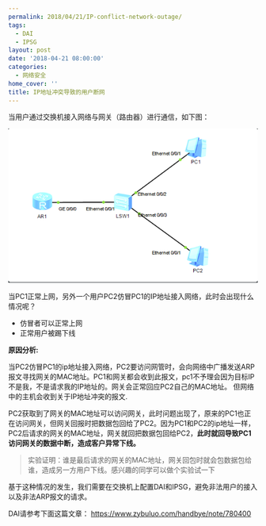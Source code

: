 ```yaml
---
permalink: 2018/04/21/IP-conflict-network-outage/
tags:
  - DAI
  - IPSG
layout: post
date: '2018-04-21 08:00:00'
categories:
  - 网络安全
home_cover: ''
title: IP地址冲突导致的用户断网
---
```


当用户通过交换机接入网络与网关（路由器）进行通信，如下图：


![f359394be4a5cb1b5067d9292139f161.png](../post_images/eda531c07490bdca76b86b24eef36972.png)


当PC1正常上网，另外一个用户PC2仿冒PC1的IP地址接入网络，此时会出现什么情况呢？

- 仿冒者可以正常上网
- 正常用户被踢下线

**原因分析:**


当PC2仿冒PC1的ip地址接入网络，PC2要访问网管时，会向网络中广播发送ARP报文寻找网关的MAC地址。PC1和网关都会收到此报文，pc1不予理会因为目标IP不是我，不是请求我的IP地址的。网关会正常回应PC2自己的MAC地址。
但网络中的主机会收到关于IP地址冲突的报文.


PC2获取到了网关的MAC地址可以访问网关，此时问题出现了，原来的PC1也正在访问网关，但网关回报时把数据包回给了PC2。因为PC1和PC2的ip地址一样，PC2后请求的网关的MAC地址，网关就回把数据包回给PC2，**此时就回导致PC1访问网关的数据中断，造成客户异常下线。**


> 实验证明：谁是最后请求的网关的MAC地址，网关回包时就会包数据包给谁，造成另一方用户下线。感兴趣的同学可以做个实验试一下


基于这种情况的发生，我们需要在交换机上配置DAI和IPSG，避免非法用户的接入以及非法ARP报文的请求。


DAI请参考下面这篇文章：
https://www.zybuluo.com/handbye/note/780400

